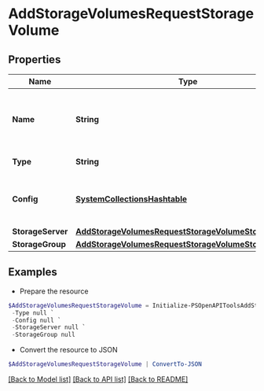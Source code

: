 # AddStorageVolumesRequestStorageVolume
## Properties

Name | Type | Description | Notes
------------ | ------------- | ------------- | -------------
**Name** | **String** | A unique name scoped to your account for the storage volume | 
**Type** | **String** | Storage Type Code or ID | 
**Config** | [**SystemCollectionsHashtable**](.md) | Configuration object with parameters that vary by &#x60;type&#x60;. | [optional] 
**StorageServer** | [**AddStorageVolumesRequestStorageVolumeStorageServer**](AddStorageVolumesRequestStorageVolumeStorageServer.md) |  | 
**StorageGroup** | [**AddStorageVolumesRequestStorageVolumeStorageServer**](AddStorageVolumesRequestStorageVolumeStorageServer.md) |  | 

## Examples

- Prepare the resource
```powershell
$AddStorageVolumesRequestStorageVolume = Initialize-PSOpenAPIToolsAddStorageVolumesRequestStorageVolume  -Name null `
 -Type null `
 -Config null `
 -StorageServer null `
 -StorageGroup null
```

- Convert the resource to JSON
```powershell
$AddStorageVolumesRequestStorageVolume | ConvertTo-JSON
```

[[Back to Model list]](../README.md#documentation-for-models) [[Back to API list]](../README.md#documentation-for-api-endpoints) [[Back to README]](../README.md)

